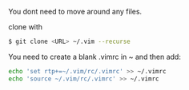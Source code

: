 You dont need to move around any files.

clone with 
``` bash
$ git clone <URL> ~/.vim --recurse
```
You need to create a blank .vimrc in ~ and then add:

``` bash
echo 'set rtp+=~/.vim/rc/.vimrc' >> ~/.vimrc
echo 'source ~/.vim/rc/.vimrc' >> ~/.vimrc
```
